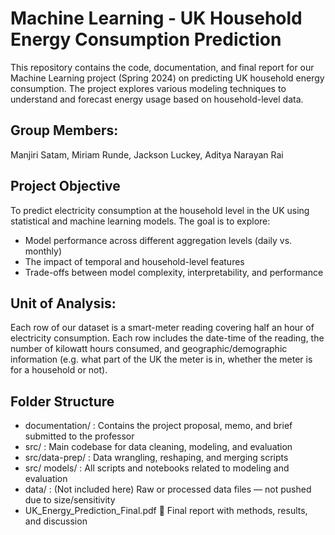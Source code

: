 # Machine Learning - UK Household Energy Consumption Prediction
This repository contains the code, documentation, and final report for our Machine Learning project (Spring 2024) on predicting UK household energy consumption. The project explores various modeling techniques to understand and forecast energy usage based on household-level data.

## Group Members: 
Manjiri Satam, Miriam Runde, Jackson Luckey, Aditya Narayan Rai

## Project Objective
To predict electricity consumption at the household level in the UK using statistical and machine learning models. The goal is to explore:
- Model performance across different aggregation levels (daily vs. monthly)
- The impact of temporal and household-level features
- Trade-offs between model complexity, interpretability, and performance

## Unit of Analysis:
Each row of our dataset is a smart-meter reading covering half an hour of electricity consumption. Each row includes the date-time of the reading, the number of kilowatt hours consumed, and geographic/demographic information (e.g. what part of the UK the meter is in, whether the meter is for a household or not).

## Folder Structure
- documentation/ :	Contains the project proposal, memo, and brief submitted to the professor
- src/ :	Main codebase for data cleaning, modeling, and evaluation
- src/data-prep/ :	Data wrangling, reshaping, and merging scripts
- src/ models/ :	All scripts and notebooks related to modeling and evaluation
- data/ :	(Not included here) Raw or processed data files — not pushed due to size/sensitivity
- UK_Energy_Prediction_Final.pdf	📄 Final report with methods, results, and discussion

